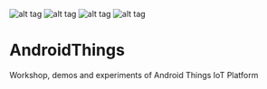 
![alt tag](https://developer.android.com/images/brand/Android_Robot_100.png)
![alt tag](https://upload.wikimedia.org/wikipedia/commons/thumb/3/34/Android_Studio_icon.svg/100px-Android_Studio_icon.svg.png)
![alt tag](https://upload.wikimedia.org/wikipedia/commons/d/d5/Android_Things_logo.png)
![alt tag](https://cdn-images-1.medium.com/max/600/1*jA64NTovT-efZ96tcq-X5g.png)
# AndroidThings
Workshop, demos and experiments of Android Things IoT Platform
